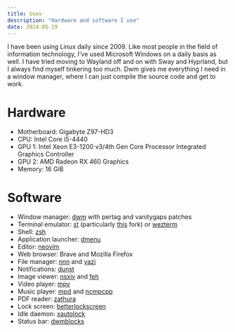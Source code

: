 ```yaml
---
title: Uses
description: "Hardware and software I use"
date: 2024-05-19
---
```

I have been using Linux daily since 2009. Like most people in the field of information technology, I've used Microsoft Windows on a daily basis as well. I have tried moving to Wayland off and on with Sway and Hyprland, but I always find myself tinkering too much. Dwm gives me everything I need in a window manager, where I can just compile the source code and get to work.

# Hardware
- Motherboard: Gigabyte Z97-HD3
- CPU: Intel Core i5-4440
- GPU 1: Intel Xeon E3-1200 v3/4th Gen Core Processor Integrated Graphics Controller
- GPU 2: AMD Radeon RX 460 Graphics
- Memory: 16 GiB

# Software
- Window manager: [dwm](https://dwm.suckless.org/) with pertag and vanitygaps patches 
- Terminal emulator: [st](https://st.suckless.org) (particularly [this](https://github.com/siduck/st) fork) or [wezterm](https://wezfurlong.org/wezterm/index.html) 
- Shell: [zsh](https://www.zsh.org) 
- Application launcher: [dmenu](https://tools.suckless.org/dmenu/) 
- Editor: [neovim](https://neovim.io/) 
- Web browser: Brave and Mozilla Firefox 
- File manager: [nnn](https://github.com/jarun/nnn) and [yazi](https://github.com/sxyazi/yazi) 
- Notifications: [dunst](https://github.com/dunst-project/dunst) 
- Image viewer: [nsxiv](https://github.com/nsxiv/nsxiv) and [feh](https://github.com/derf/feh) 
- Video player: [mpv](https://github.com/mpv-player/mpv) 
- Music player: [mpd](https://github.com/MusicPlayerDaemon/MPD) and [ncmpcpp](https://github.com/ncmpcpp/ncmpcpp) 
- PDF reader: [zathura](https://github.com/pwmt/zathura) 
- Lock screen: [betterlockscreen](https://github.com/betterlockscreen/betterlockscreen) 
- Idle daemon: [xautolock](https://linux.die.net/man/1/xautolock) 
- Status bar: [dwmblocks](https://github.com/torrinfail/dwmblocks) 
